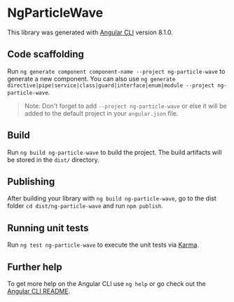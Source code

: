# NgParticleWave

This library was generated with [Angular CLI](https://github.com/angular/angular-cli) version 8.1.0.

## Code scaffolding

Run `ng generate component component-name --project ng-particle-wave` to generate a new component. You can also use `ng generate directive|pipe|service|class|guard|interface|enum|module --project ng-particle-wave`.
> Note: Don't forget to add `--project ng-particle-wave` or else it will be added to the default project in your `angular.json` file. 

## Build

Run `ng build ng-particle-wave` to build the project. The build artifacts will be stored in the `dist/` directory.

## Publishing

After building your library with `ng build ng-particle-wave`, go to the dist folder `cd dist/ng-particle-wave` and run `npm publish`.

## Running unit tests

Run `ng test ng-particle-wave` to execute the unit tests via [Karma](https://karma-runner.github.io).

## Further help

To get more help on the Angular CLI use `ng help` or go check out the [Angular CLI README](https://github.com/angular/angular-cli/blob/master/README.md).
